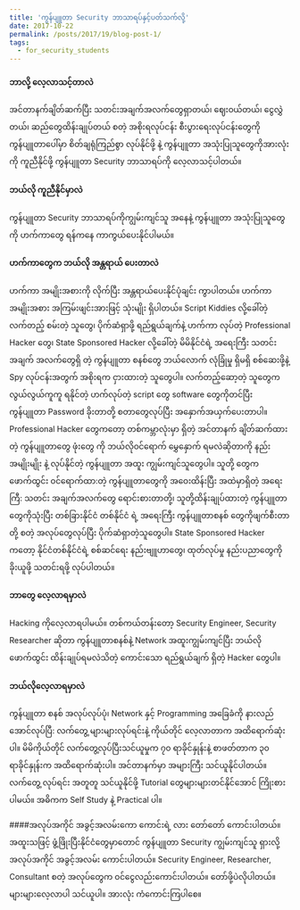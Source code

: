 ```yaml
---
title: 'ကွန်ပျူတာ Security ဘာသာရပ်နှင့်ပတ်သက်လို့'
date: 2017-10-22
permalink: /posts/2017/19/blog-post-1/
tags:
  - for_security_students
---
```

#### ဘာလို့ လေ့လာသင့်တာလဲ

အင်တာနက်ချိတ်ဆက်ပြီး သတင်းအချက်အလက်တွေရှာတယ်၊ ဈေး၀ယ်တယ်၊ ငွေလွှဲတယ်၊ ဆည်တွေထိန်းချုပ်တယ် စတဲ့ အစိုးရလုပ်ငန်း စီးပွားရေးလုပ်ငန်းတွေကို ကွန်ပျူတာပေါ်မှာ စိတ်ချရုံကြည်စွာ လုပ်နိုင်ဖို့ နဲ့ ကွန်ပျူတာ အသုံးပြုသူတွေကိုအားလုံးကို ကူညီနိုင်ဖို့ ကွန်ပျူတာ Security ဘာသာရပ်ကို လေ့လာသင့်ပါတယ်။

#### ဘယ်လို ကူညီနိုင်မှာလဲ
ကွန်ပျူတာ Security ဘာသာရပ်ကိုကျွမ်းကျင်သူ အနေနဲ့ ကွန်ပျူတာ အသုံးပြုသူတွေကို ဟက်ကာတွေ ရန်ကနေ ကာကွယ်ပေးနိုင်ပါမယ်။

#### ဟက်ကာတွေက ဘယ်လို အန္တရာယ် ပေးတာလဲ
ဟက်ကာ အမျိုးအစားကို လိုက်ပြီး အန္တရာယ်ပေးနိုင်ပုံချင်း ကွာပါတယ်။ ဟက်ကာ အမျိုးအစား အကြမ်းဖျင်းအားဖြင့် သုံးမျိုး ရှိပါတယ်။ Script Kiddies လို့ခေါ်တဲ့ လက်တည့် စမ်းတဲ့ သူတွေ၊ ပိုက်ဆံရှာဖို့ ရည်ရွယ်ချက်နဲ့ ဟက်ကာ လုပ်တဲ့ Professional Hacker တွေ၊ State Sponsored Hacker လို့ခေါ်တဲ့ မိမိနိုင်ငံရဲ့ အရေးကြီး သတင်းအချက် အလက်တွေရှိ တဲ့ ကွန်ပျူတာ စနစ်တွေ ဘယ်လောက် လုံခြုံမှု ရှိမရှိ စစ်ဆေးဖို့နဲ့ Spy လုပ်ငန်းအတွက် အစိုးရက ငှားထားတဲ့ သူတွေပါ။ လက်တည့်ဆော့တဲ့ သူတွေက လွယ်လွယ်ကူကူ ရနိုင်တဲ့ ဟက်လုပ်တဲ့ script တွေ software တွေကိုတင်ပြီး ကွန်ပျူတာ Password ခိုးတာတို့ စတာတွေလုပ်ပြီး အနှောက်အယှက်ပေးတာပါ။ Professional Hacker တွေကတော့ တစ်ကမ္ဘာလုံးမှာ ရှိတဲ့ အင်တာနက် ချိတ်ဆက်ထားတဲ့ ကွန်ပျူတာတွေ ဖုံးတွေ ကို ဘယ်လို၀င်ရောက် မွှေနှောက် ရမလဲဆိုတာကို နည်းအမျိုးမျိုး နဲ့ လုပ်နိုင်တဲ့ ကွန်ပျူတာ အထူး ကျွမ်းကျင်သူတွေပါ။ သူတို့ တွေက ဖောက်ထွင်း ၀င်ရောက်ထာ:တဲ့ ကွန်ပျူတာတွေကို အဝေးထိန်းပြီး အထဲမှာရှိတဲ့ အရေးကြီ: သတင်း အချက်အလက်တွေ ရောင်းစားတာတို့၊ သူတို့ထိန်းချုပ်ထားတဲ့ ကွန်ပျူတာတွေကိုသုံးပြီး တစ်ခြားနိုင်ငံ တစ်နိုင်ငံ ရဲ့ အရေးကြီး ကွန်ပျူတာစနစ် တွေကိုဖျက်စီးတာတို့ စတဲ့ အလုပ်တွေလုပ်ပြီး ပိုက်ဆံရှာတဲ့သူတွေပါ။ State Sponsored Hacker ကတော့ နိုင်ငံတစ်နိုင်ငံရဲ့ စစ်ဆင်ရေး နည်းဗျူဟာတွေ၊ ထုတ်လုပ်မှု နည်းပညာတွေကို ခိုးယူဖို့ သတင်းရဖို့ လုပ်ပါတယ်။

#### ဘာတွေ လေ့လာရမှာလဲ
Hacking ကိုလေ့လာရပါမယ်။ တစ်ကယ်တန်းတော့ Security Engineer, Security Researcher ဆိုတာ ကွန်ပျူတာစနစ်နဲ့ Network အထူးကျွမ်းကျင်ပြီး ဘယ်လိုဖောက်ထွင်း ထိန်းချုပ်ရမလဲသိတဲ့ ကောင်းသော ရည်ရွယ်ချက် ရှိတဲ့ Hacker တွေပါ။

#### ဘယ်လိုလေ့လာရမှာလဲ
ကွန်ပျူတာ စနစ် အလုပ်လုပ်ပုံ၊ Network နှင့် Programming အခြေခံကို နားလည်အောင်လုပ်ပြီ: လက်တွေ့ များများလုပ်ရင်းနဲ့ ကိုယ်တိုင် လေ့လာတာက အထိရောက်ဆုံးပါ။ မိမိကိုယ်တိုင် လက်တွေ့လုပ်ပြီးသင်ယူမှုက ၇၀ ရာခိုင်နှုန်းနဲ့ စာဖတ်တာက ၃၀ ရာခိုင်နှုန်းက အထိရောက်ဆုံးပါ။ အင်တာနက်မှာ အများကြီး သင်ယူနိုင်ပါတယ်။ လက်တွေ့ လုပ်ရင်း အတူတူ သင်ယူနိုင်ဖို့ Tutorial တွေများများတင်နိုင်အောင် ကြိုးစားပါမယ်။ အဓိကက Self Study နဲ့ Practical ပါ။

####အလုပ်အကိုင် အခွင့်အလမ်းကော ကောင်းရဲ့ လား
တော်တော် ကောင်းပါတယ်။ အထူးသဖြင့် ဖွံ့ဖြိုးပြီးနိုင်ငံတွေမှာတောင် ကွန်ပျူတာ Security ကျွမ်းကျင်သူ ရှားလို့ အလုပ်အကိုင် အခွင့်အလမ်း ကောင်းပါတယ်။ Security Engineer, Researcher, Consultant စတဲ့ အလုပ်တွေက ၀င်ငွေလည်းကောင်းပါတယ်။ တော်ဖို့ပဲလိုပါတယ်။ များများလေ့လာပါ သင်ယူပါ။ အားလုံး ကံကောင်းကြပါစေ။